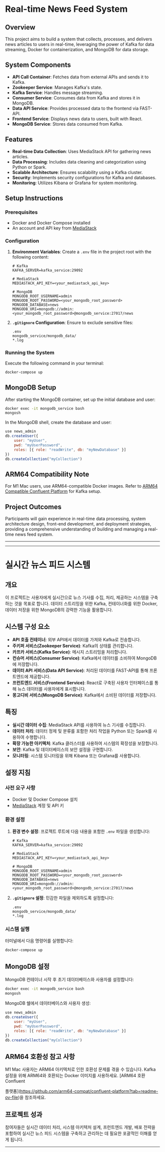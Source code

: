 
# Real-time News Feed System

## Overview

This project aims to build a system that collects, processes, and delivers news articles to users in real-time, leveraging the power of Kafka for data streaming, Docker for containerization, and MongoDB for data storage.

## System Components

- **API Call Container**: Fetches data from external APIs and sends it to Kafka.
- **Zookeeper Service**: Manages Kafka's state.
- **Kafka Service**: Handles message streaming.
- **Consumer Service**: Consumes data from Kafka and stores it in MongoDB.
- **Data API Service**: Provides processed data to the frontend via FAST-API.
- **Frontend Service**: Displays news data to users, built with React.
- **MongoDB Service**: Stores data consumed from Kafka.

## Features

- **Real-time Data Collection**: Uses MediaStack API for gathering news articles.
- **Data Processing**: Includes data cleaning and categorization using Python or Spark.
- **Scalable Architecture**: Ensures scalability using a Kafka cluster.
- **Security**: Implements security configurations for Kafka and databases.
- **Monitoring**: Utilizes Kibana or Grafana for system monitoring.

## Setup Instructions

### Prerequisites

- Docker and Docker Compose installed
- An account and API key from [MediaStack](https://mediastack.com/)

### Configuration

1. **Environment Variables**: Create a `.env` file in the project root with the following content:

    ```env
    # Kafka
    KAFKA_SERVER=kafka_service:29092

    # MediaStack
    MEDIASTACK_API_KEY=<your_mediastack_api_key>

    # MongoDB
    MONGODB_ROOT_USERNAME=admin
    MONGODB_ROOT_PASSWORD=<your_mongodb_root_password>
    MONGODB_DATABASE=news
    MONGODB_URI=mongodb://admin:<your_mongodb_root_password>@mongodb_service:27017/news
    ```

2. **`.gitignore` Configuration**: Ensure to exclude sensitive files:

    ```
    .env
    mongodb_service/mongodb_data/
    *.log
    ```

### Running the System

Execute the following command in your terminal:

```bash
docker-compose up
```

## MongoDB Setup

After starting the MongoDB container, set up the initial database and user:

```bash
docker exec -it mongodb_service bash
mongosh
```

In the MongoDB shell, create the database and user:

```javascript
use news_admin
db.createUser({
    user: "myUser",
    pwd: "myUserPassword",
    roles: [{ role: "readWrite", db: "myNewDatabase" }]
})
db.createCollection("myCollection")
```

## ARM64 Compatibility Note

For M1 Mac users, use ARM64-compatible Docker images. Refer to [ARM64 Compatible Confluent Platform](https://github.com/arm64-compat/confluent-platform?tab=readme-ov-file) for Kafka setup.

## Project Outcomes

Participants will gain experience in real-time data processing, system architecture design, front-end development, and deployment strategies, providing a comprehensive understanding of building and managing a real-time news feed system.

---



---

# 실시간 뉴스 피드 시스템

## 개요

이 프로젝트는 사용자에게 실시간으로 뉴스 기사를 수집, 처리, 제공하는 시스템을 구축하는 것을 목표로 합니다. 데이터 스트리밍을 위한 Kafka, 컨테이너화를 위한 Docker, 데이터 저장을 위한 MongoDB의 강력한 기능을 활용합니다.

## 시스템 구성 요소

- **API 호출 컨테이너**: 외부 API에서 데이터를 가져와 Kafka로 전송합니다.
- **주키퍼 서비스(Zookeeper Service)**: Kafka의 상태를 관리합니다.
- **카프카 서비스(Kafka Service)**: 메시지 스트리밍을 처리합니다.
- **컨슈머 서비스(Consumer Service)**: Kafka에서 데이터를 소비하여 MongoDB에 저장합니다.
- **데이터 API 서비스(Data API Service)**: 처리된 데이터를 FAST-API를 통해 프론트엔드에 제공합니다.
- **프런트엔드 서비스(Frontend Service)**: React로 구축된 사용자 인터페이스를 통해 뉴스 데이터를 사용자에게 표시합니다.
- **몽고디비 서비스(MongoDB Service)**: Kafka에서 소비된 데이터를 저장합니다.

## 특징

- **실시간 데이터 수집**: MediaStack API를 사용하여 뉴스 기사를 수집합니다.
- **데이터 처리**: 데이터 정제 및 분류를 포함한 처리 작업을 Python 또는 Spark를 사용하여 수행합니다.
- **확장 가능한 아키텍처**: Kafka 클러스터를 사용하여 시스템의 확장성을 보장합니다.
- **보안**: Kafka 및 데이터베이스의 보안 설정을 구현합니다.
- **모니터링**: 시스템 모니터링을 위해 Kibana 또는 Grafana를 사용합니다.

## 설정 지침

### 사전 요구 사항

- Docker 및 Docker Compose 설치
- [MediaStack](https://mediastack.com/) 계정 및 API 키

### 환경 설정

1. **환경 변수 설정**: 프로젝트 루트에 다음 내용을 포함한 `.env` 파일을 생성합니다:

    ```env
    # Kafka
    KAFKA_SERVER=kafka_service:29092

    # MediaStack
    MEDIASTACK_API_KEY=<your_mediastack_api_key>

    # MongoDB
    MONGODB_ROOT_USERNAME=admin
    MONGODB_ROOT_PASSWORD=<your_mongodb_root_password>
    MONGODB_DATABASE=news
    MONGODB_URI=mongodb://admin:<your_mongodb_root_password>@mongodb_service:27017/news
    ```

2. **`.gitignore` 설정**: 민감한 파일을 제외하도록 설정합니다:

    ```
    .env
    mongodb_service/mongodb_data/
    *.log
    ```

### 시스템 실행

터미널에서 다음 명령어를 실행합니다:

```bash
docker-compose up
```

## MongoDB 설정

MongoDB 컨테이너 시작 후 초기 데이터베이스와 사용자를 설정합니다:

```bash
docker exec -it mongodb_service bash
mongosh
```

MongoDB 쉘에서 데이터베이스와 사용자 생성:

```javascript
use news_admin
db.createUser({
    user: "myUser",
    pwd: "myUserPassword",
    roles: [{ role: "readWrite", db: "myNewDatabase" }]
})
db.createCollection("myCollection")
```

## ARM64 호환성 참고 사항

M1 Mac 사용자는 ARM64 아키텍처로 인한 호환성 문제를 겪을 수 있습니다. Kafka 설정을 위해 ARM64와 호환되는 Docker 이미지를 사용하세요. [ARM64 호환 Confluent

 플랫폼](https://github.com/arm64-compat/confluent-platform?tab=readme-ov-file)을 참조하세요.

## 프로젝트 성과

참여자들은 실시간 데이터 처리, 시스템 아키텍처 설계, 프런트엔드 개발, 배포 전략을 포함하여 실시간 뉴스 피드 시스템을 구축하고 관리하는 데 필요한 포괄적인 이해를 얻게 됩니다.

---
